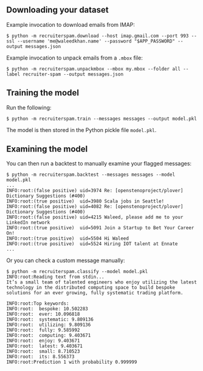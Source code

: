 ## Downloading your dataset

Example invocation to download emails from IMAP:

```
$ python -m recruiterspam.download --host imap.gmail.com --port 993 --ssl --username 'me@waleedkhan.name' --password "$APP_PASSWORD" --output messages.json
```

Example invocation to unpack emails from a `.mbox` file:

```
$ python -m recruiterspam.unpackmbox --mbox my.mbox --folder all --label recruiter-spam --output messages.json
```

## Training the model

Run the following:

```
$ python -m recruiterspam.train --messages messages --output model.pkl
```

The model is then stored in the Python pickle file `model.pkl`.

## Examining the model

You can then run a backtest to manually examine your flagged messages:

```
$ python -m recruiterspam.backtest --messages messages --model model.pkl
...
INFO:root:(false positive) uid=3974 Re: [openstenoproject/plover] Dictionary Suggestions (#400)
INFO:root:(true positive)  uid=3980 Scala jobs in Seattle!
INFO:root:(false positive) uid=4082 Re: [openstenoproject/plover] Dictionary Suggestions (#400)
INFO:root:(false positive) uid=4215 Waleed, please add me to your LinkedIn network
INFO:root:(true positive)  uid=5091 Join a Startup to Bet Your Career On!
INFO:root:(true positive)  uid=5504 Hi Waleed
INFO:root:(true positive)  uid=5524 Hiring IOT talent at Ennate
...
```

Or you can check a custom message manually:

```
$ python -m recruiterspam.classify --model model.pkl
INFO:root:Reading text from stdin...
It’s a small team of talented engineers who enjoy utilizing the latest technology in the distributed computing space to build bespoke solutions for an ever growing, fully systematic trading platform.

INFO:root:Top keywords:
INFO:root:  bespoke: 10.502283
INFO:root:  ever: 10.096818
INFO:root:  systematic: 9.809136
INFO:root:  utilizing: 9.809136
INFO:root:  fully: 9.585992
INFO:root:  computing: 9.403671
INFO:root:  enjoy: 9.403671
INFO:root:  latest: 9.403671
INFO:root:  small: 8.710523
INFO:root:  its: 8.556373
INFO:root:Prediction 1 with probability 0.999999
```
